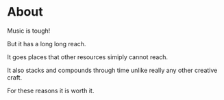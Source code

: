 # About

Music is tough! 

But it has a long long reach. 

It goes places that other resources simiply cannot reach. 

It also stacks and compounds through time unlike really any other creative craft. 

For these reasons it is worth it. 





 

